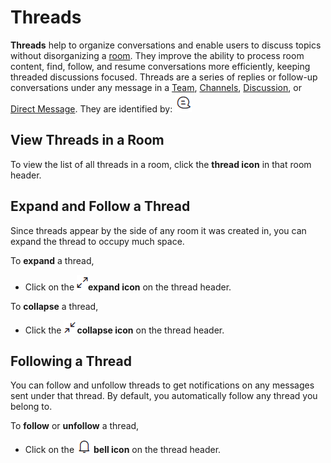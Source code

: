 # Threads

**Threads** help to organize conversations and enable users to discuss topics without disorganizing a [room](../). They improve the ability to process room content, find, follow, and resume conversations more efficiently, keeping threaded discussions focused. Threads are a series of replies or follow-up conversations under any message in a [Team](../../../../guides/user-guides/rooms/teams/), [Channels](../channels/), [Discussion](../../../workspace-administration/settings/discussion.md), or [Direct Message](../../../workspace-administration/settings/discussion.md). They are identified by: <img src="../../../../.gitbook/assets/thread-icon (1).png" alt="" data-size="line">

## View Threads in a Room

To view the list of all threads in a room, click the **thread icon** in that room header.

## Expand and Follow a Thread

Since threads appear by the side of any room it was created in, you can expand the thread to occupy much space.

To **expand** a thread,&#x20;

* Click on the <img src="../../../../.gitbook/assets/thread-expand-icon.png" alt="" data-size="line">**expand icon** on the thread header.&#x20;

To **collapse** a thread,

* Click the <img src="../../../../.gitbook/assets/thread-collapse-icon.png" alt="" data-size="line">**collapse icon** on the thread header.&#x20;

## Following a Thread

You can follow and unfollow threads to get notifications on any messages sent under that thread. By default, you automatically follow any thread you belong to.

To **follow** or **unfollow** a thread,&#x20;

* Click on the <img src="../../../../.gitbook/assets/bell-icon.png" alt="" data-size="line">**bell icon** on the thread header.
